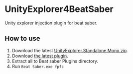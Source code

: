 # UnityExplorer4BeatSaber

Unity explorer injection plugin for beat saber.

## How to use

1. Download the latest [UnityExplorer.Standalone.Mono.zip](https://github.com/sinai-dev/UnityExplorer/releases).
2. Download [the latest plugin](https://github.com/nanikit/UnityExplorer4BeatSaber/releases).
3. Extract all to Beat saber Plugins directory.
4. Run `Beat Saber.exe fpfc`
